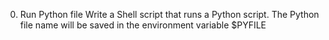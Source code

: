 0. Run Python file
Write a Shell script that runs a Python script.
The Python file name will be saved in the environment variable $PYFILE
